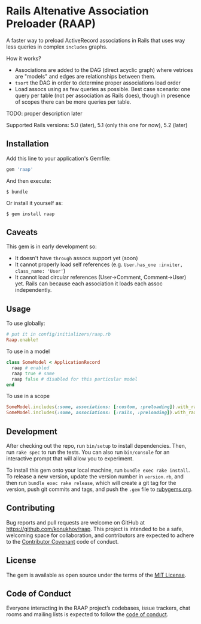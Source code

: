 # Rails Altenative Association Preloader (RAAP)

A faster way to preload ActiveRecord associations in Rails that uses way less queries in complex `includes` graphs.

How it works?
- Associations are added to the DAG (direct acyclic graph) where vetrices are "models" and edges are relationships between them.
- `tsort` the DAG in order to determine proper associations load order
- Load assocs using as few queries as possible. Best case scenario: one query per table (not per association as Rails does), though in presence of scopes there can be more queries per table.

TODO: proper description later

Supported Rails versions: 5.0 (later), 5.1 (only this one for now), 5.2 (later)

## Installation

Add this line to your application's Gemfile:

```ruby
gem 'raap'
```

And then execute:

    $ bundle

Or install it yourself as:

    $ gem install raap
	
## Caveats

This gem is in early development so:
- It doesn't have `through` assocs support yet (soon)
- It cannot properly load self references (e.g. `User.has_one :inviter, class_name: 'User'`)
- It cannot load circular references (User->Comment, Comment->User) yet. Rails can because each association it loads each assoc independently.

## Usage

To use globally:

```ruby
# put it in config/initializers/raap.rb
Raap.enable!
```

To use in a model

```ruby
class SomeModel < ApplicationRecord
  raap # enabled
  raap true # same
  raap false # disabled for this particular model
end
```

To use in a scope

```ruby
SomeModel.includes(:some, associations: [:custom, :preloading]).with_raap # enable for query
SomeModel.includes(:some, associations: [:rails, :preloading]).with_raap(false) # disable for query
```

## Development

After checking out the repo, run `bin/setup` to install dependencies. Then, run `rake spec` to run the tests. You can also run `bin/console` for an interactive prompt that will allow you to experiment.

To install this gem onto your local machine, run `bundle exec rake install`. To release a new version, update the version number in `version.rb`, and then run `bundle exec rake release`, which will create a git tag for the version, push git commits and tags, and push the `.gem` file to [rubygems.org](https://rubygems.org).

## Contributing

Bug reports and pull requests are welcome on GitHub at https://github.com/konukhov/raap. This project is intended to be a safe, welcoming space for collaboration, and contributors are expected to adhere to the [Contributor Covenant](http://contributor-covenant.org) code of conduct.

## License

The gem is available as open source under the terms of the [MIT License](https://opensource.org/licenses/MIT).

## Code of Conduct

Everyone interacting in the RAAP project’s codebases, issue trackers, chat rooms and mailing lists is expected to follow the [code of conduct](https://github.com/[USERNAME]/activerecord_preloader/blob/master/CODE_OF_CONDUCT.md).
